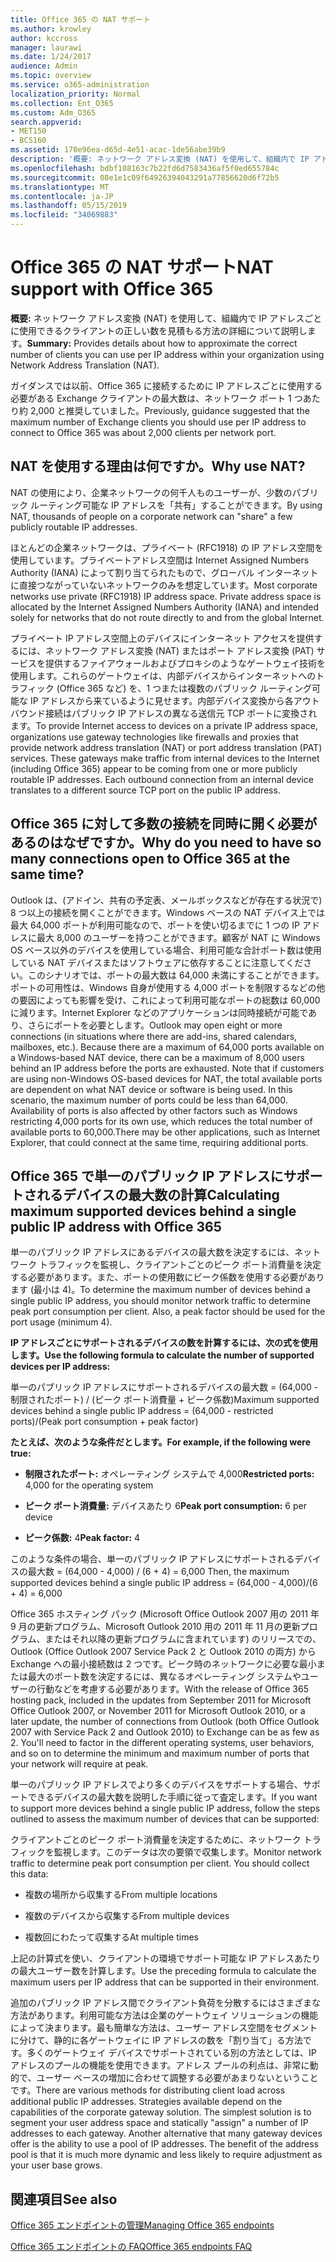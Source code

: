 ```yaml
---
title: Office 365 の NAT サポート
ms.author: krowley
author: kccross
manager: laurawi
ms.date: 1/24/2017
audience: Admin
ms.topic: overview
ms.service: o365-administration
localization_priority: Normal
ms.collection: Ent_O365
ms.custom: Adm_O365
search.appverid:
- MET150
- BCS160
ms.assetid: 170e96ea-d65d-4e51-acac-1de56abe39b9
description: '概要: ネットワーク アドレス変換 (NAT) を使用して、組織内で IP アドレスごとに使用できるクライアントの正しい数を見積もる方法の詳細について説明します。'
ms.openlocfilehash: bdbf108163c7b22fd6d7583436af5f0ed655784c
ms.sourcegitcommit: 08e1e1c09f64926394043291a77856620d6f72b5
ms.translationtype: MT
ms.contentlocale: ja-JP
ms.lasthandoff: 05/15/2019
ms.locfileid: "34069883"
---
```

# <a name="nat-support-with-office-365"></a><span data-ttu-id="5289c-103">Office 365 の NAT サポート</span><span class="sxs-lookup"><span data-stu-id="5289c-103">NAT support with Office 365</span></span>

 <span data-ttu-id="5289c-104">**概要:** ネットワーク アドレス変換 (NAT) を使用して、組織内で IP アドレスごとに使用できるクライアントの正しい数を見積もる方法の詳細について説明します。</span><span class="sxs-lookup"><span data-stu-id="5289c-104">**Summary:** Provides details about how to approximate the correct number of clients you can use per IP address within your organization using Network Address Translation (NAT).</span></span> 
  
<span data-ttu-id="5289c-105">ガイダンスでは以前、Office 365 に接続するために IP アドレスごとに使用する必要がある Exchange クライアントの最大数は、ネットワーク ポート 1 つあたり約 2,000 と推奨していました。</span><span class="sxs-lookup"><span data-stu-id="5289c-105">Previously, guidance suggested that the maximum number of Exchange clients you should use per IP address to connect to Office 365 was about 2,000 clients per network port.</span></span>
  
## <a name="why-use-nat"></a><span data-ttu-id="5289c-106">NAT を使用する理由は何ですか。</span><span class="sxs-lookup"><span data-stu-id="5289c-106">Why use NAT?</span></span>

<span data-ttu-id="5289c-107">NAT の使用により、企業ネットワークの何千人ものユーザーが、少数のパブリック ルーティング可能な IP アドレスを「共有」することができます。</span><span class="sxs-lookup"><span data-stu-id="5289c-107">By using NAT, thousands of people on a corporate network can "share" a few publicly routable IP addresses.</span></span>
  
<span data-ttu-id="5289c-p101">ほとんどの企業ネットワークは、プライベート (RFC1918) の IP アドレス空間を使用しています。プライベートアドレス空間は Internet Assigned Numbers Authority (IANA) によって割り当てられたもので、グローバル インターネットに直接つながっていないネットワークのみを想定しています。</span><span class="sxs-lookup"><span data-stu-id="5289c-p101">Most corporate networks use private (RFC1918) IP address space. Private address space is allocated by the Internet Assigned Numbers Authority (IANA) and intended solely for networks that do not route directly to and from the global Internet.</span></span>
  
<span data-ttu-id="5289c-p102">プライベート IP アドレス空間上のデバイスにインターネット アクセスを提供するには、ネットワーク アドレス変換 (NAT) またはポート アドレス変換 (PAT) サービスを提供するファイアウォールおよびプロキシのようなゲートウェイ技術を使用します。これらのゲートウェイは、内部デバイスからインターネットへのトラフィック (Office 365 など) を、1 つまたは複数のパブリック ルーティング可能な IP アドレスから来ているように見せます。内部デバイス変換から各アウトバウンド接続はパブリック IP アドレスの異なる送信元 TCP ポートに変換されます。</span><span class="sxs-lookup"><span data-stu-id="5289c-p102">To provide Internet access to devices on a private IP address space, organizations use gateway technologies like firewalls and proxies that provide network address translation (NAT) or port address translation (PAT) services. These gateways make traffic from internal devices to the Internet (including Office 365) appear to be coming from one or more publicly routable IP addresses. Each outbound connection from an internal device translates to a different source TCP port on the public IP address.</span></span> 
  
## <a name="why-do-you-need-to-have-so-many-connections-open-to-office-365-at-the-same-time"></a><span data-ttu-id="5289c-113">Office 365 に対して多数の接続を同時に開く必要があるのはなぜですか。</span><span class="sxs-lookup"><span data-stu-id="5289c-113">Why do you need to have so many connections open to Office 365 at the same time?</span></span>

<span data-ttu-id="5289c-p103">Outlook は、(アドイン、共有の予定表、メールボックスなどが存在する状況で) 8 つ以上の接続を開くことができます。Windows ベースの NAT デバイス上では最大 64,000 ポートが利用可能なので、ポートを使い切るまでに 1 つの IP アドレスに最大 8,000 のユーザーを持つことができます。顧客が NAT に Windows OS ベース以外のデバイスを使用している場合、利用可能な合計ポート数は使用している NAT デバイスまたはソフトウェアに依存することに注意してください。このシナリオでは、ポートの最大数は 64,000 未満にすることができます。ポートの可用性は、Windows 自身が使用する 4,000 ポートを制限するなどの他の要因によっても影響を受け、これによって利用可能なポートの総数は 60,000 に減ります。Internet Explorer などのアプリケーションは同時接続が可能であり、さらにポートを必要とします。</span><span class="sxs-lookup"><span data-stu-id="5289c-p103">Outlook may open eight or more connections (in situations where there are add-ins, shared calendars, mailboxes, etc.). Because there are a maximum of 64,000 ports available on a Windows-based NAT device, there can be a maximum of 8,000 users behind an IP address before the ports are exhausted. Note that if customers are using non-Windows OS-based devices for NAT, the total available ports are dependent on what NAT device or software is being used. In this scenario, the maximum number of ports could be less than 64,000. Availability of ports is also affected by other factors such as Windows restricting 4,000 ports for its own use, which reduces the total number of available ports to 60,000.There may be other applications, such as Internet Explorer, that could connect at the same time, requiring additional ports.</span></span>
  
## <a name="calculating-maximum-supported-devices-behind-a-single-public-ip-address-with-office-365"></a><span data-ttu-id="5289c-119">Office 365 で単一のパブリック IP アドレスにサポートされるデバイスの最大数の計算</span><span class="sxs-lookup"><span data-stu-id="5289c-119">Calculating maximum supported devices behind a single public IP address with Office 365</span></span>

<span data-ttu-id="5289c-p104">単一のパブリック IP アドレスにあるデバイスの最大数を決定するには、ネットワーク トラフィックを監視し、クライアントごとのピーク ポート消費量を決定する必要があります。また、ポートの使用数にピーク係数を使用する必要があります (最小は 4)。</span><span class="sxs-lookup"><span data-stu-id="5289c-p104">To determine the maximum number of devices behind a single public IP address, you should monitor network traffic to determine peak port consumption per client. Also, a peak factor should be used for the port usage (minimum 4).</span></span> 
  
 <span data-ttu-id="5289c-122">**IP アドレスごとにサポートされるデバイスの数を計算するには、次の式を使用します。**</span><span class="sxs-lookup"><span data-stu-id="5289c-122">**Use the following formula to calculate the number of supported devices per IP address:**</span></span>
  
<span data-ttu-id="5289c-123">単一のパブリック IP アドレスにサポートされるデバイスの最大数 = (64,000 - 制限されたポート) / (ピーク ポート消費量 + ピーク係数)</span><span class="sxs-lookup"><span data-stu-id="5289c-123">Maximum supported devices behind a single public IP address = (64,000 - restricted ports)/(Peak port consumption + peak factor)</span></span>
  
 <span data-ttu-id="5289c-124">**たとえば、次のような条件だとします。**</span><span class="sxs-lookup"><span data-stu-id="5289c-124">**For example, if the following were true:**</span></span>
  
- <span data-ttu-id="5289c-125">**制限されたポート:** オペレーティング システムで 4,000</span><span class="sxs-lookup"><span data-stu-id="5289c-125">**Restricted ports:** 4,000 for the operating system</span></span> 
    
- <span data-ttu-id="5289c-126">**ピーク ポート消費量:** デバイスあたり 6</span><span class="sxs-lookup"><span data-stu-id="5289c-126">**Peak port consumption:** 6 per device</span></span> 
    
- <span data-ttu-id="5289c-127">**ピーク係数:** 4</span><span class="sxs-lookup"><span data-stu-id="5289c-127">**Peak factor:** 4</span></span> 
    
<span data-ttu-id="5289c-128">このような条件の場合、単一のパブリック IP アドレスにサポートされるデバイスの最大数 = (64,000 - 4,000) / (6 + 4) = 6,000 </span><span class="sxs-lookup"><span data-stu-id="5289c-128">Then, the maximum supported devices behind a single public IP address = (64,000 - 4,000)/(6 + 4) = 6,000</span></span>
  
<span data-ttu-id="5289c-p105">Office 365 ホスティング パック (Microsoft Office Outlook 2007 用の 2011 年 9 月の更新プログラム、Microsoft Outlook 2010 用の 2011 年 11 月の更新プログラム、またはそれ以降の更新プログラムに含まれています) のリリースでの、Outlook (Office Outlook 2007 Service Pack 2 と Outlook 2010 の両方) から Exchange への最小接続数は 2 つです。ピーク時のネットワークに必要な最小または最大のポート数を決定するには、異なるオペレーティング システムやユーザーの行動などを考慮する必要があります。</span><span class="sxs-lookup"><span data-stu-id="5289c-p105">With the release of Office 365 hosting pack, included in the updates from September 2011 for Microsoft Office Outlook 2007, or November 2011 for Microsoft Outlook 2010, or a later update, the number of connections from Outlook (both Office Outlook 2007 with Service Pack 2 and Outlook 2010) to Exchange can be as few as 2. You'll need to factor in the different operating systems, user behaviors, and so on to determine the minimum and maximum number of ports that your network will require at peak.</span></span>
  
<span data-ttu-id="5289c-131">単一のパブリック IP アドレスでより多くのデバイスをサポートする場合、サポートできるデバイスの最大数を説明した手順に従って査定します。</span><span class="sxs-lookup"><span data-stu-id="5289c-131">If you want to support more devices behind a single public IP address, follow the steps outlined to assess the maximum number of devices that can be supported:</span></span>
  
<span data-ttu-id="5289c-p106">クライアントごとのピーク ポート消費量を決定するために、ネットワーク トラフィックを監視します。このデータは次の要領で収集します。</span><span class="sxs-lookup"><span data-stu-id="5289c-p106">Monitor network traffic to determine peak port consumption per client. You should collect this data:</span></span>
  
- <span data-ttu-id="5289c-134">複数の場所から収集する</span><span class="sxs-lookup"><span data-stu-id="5289c-134">From multiple locations</span></span>
    
- <span data-ttu-id="5289c-135">複数のデバイスから収集する</span><span class="sxs-lookup"><span data-stu-id="5289c-135">From multiple devices</span></span>
    
- <span data-ttu-id="5289c-136">複数回にわたって収集する</span><span class="sxs-lookup"><span data-stu-id="5289c-136">At multiple times</span></span>
    
<span data-ttu-id="5289c-137">上記の計算式を使い、クライアントの環境でサポート可能な IP アドレスあたりの最大ユーザー数を計算します。</span><span class="sxs-lookup"><span data-stu-id="5289c-137">Use the preceding formula to calculate the maximum users per IP address that can be supported in their environment.</span></span>
  
<span data-ttu-id="5289c-p107">追加のパブリック IP アドレス間でクライアント負荷を分散するにはさまざまな方法があります。利用可能な方法は企業のゲートウェイ ソリューションの機能によって決まります。最も簡単な方法は、ユーザー アドレス空間をセグメントに分けて、静的に各ゲートウェイに IP アドレスの数を「割り当て」る方法です。多くのゲートウェイ デバイスでサポートされている別の方法としては、IP アドレスのプールの機能を使用できます。アドレス プールの利点は、非常に動的で、ユーザー ベースの増加に合わせて調整する必要があまりないということです。</span><span class="sxs-lookup"><span data-stu-id="5289c-p107">There are various methods for distributing client load across additional public IP addresses. Strategies available depend on the capabilities of the corporate gateway solution. The simplest solution is to segment your user address space and statically "assign" a number of IP addresses to each gateway. Another alternative that many gateway devices offer is the ability to use a pool of IP addresses. The benefit of the address pool is that it is much more dynamic and less likely to require adjustment as your user base grows.</span></span>
  
## <a name="see-also"></a><span data-ttu-id="5289c-143">関連項目</span><span class="sxs-lookup"><span data-stu-id="5289c-143">See also</span></span>

[<span data-ttu-id="5289c-144">Office 365 エンドポイントの管理</span><span class="sxs-lookup"><span data-stu-id="5289c-144">Managing Office 365 endpoints</span></span>](https://support.office.com/article/99cab9d4-ef59-4207-9f2b-3728eb46bf9a)
  
[<span data-ttu-id="5289c-145">Office 365 エンドポイントの FAQ</span><span class="sxs-lookup"><span data-stu-id="5289c-145">Office 365 endpoints FAQ</span></span>](https://support.office.com/article/d4088321-1c89-4b96-9c99-54c75cae2e6d)

